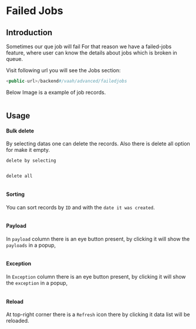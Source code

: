 # Failed Jobs

[comment]: <> ([[toc]])

## Introduction

Sometimes our que job will fail For that reason we have a failed-jobs feature, where user can know the details about jobs which is broken in queue.

Visit following url you will see the Jobs section:

```php
<public-url>/backend#/vaah/advanced/failedjobs
```

Below Image is a example of job records.

<img :src="$withBase('/images/failedjobs-1.png')">

## Usage

#### Bulk delete

By selecting datas one can delete the records. Also there is delete all option for make it empty.

```delete by selecting```

<img :src="$withBase('/images/failedjobs-2.png')">

```delete all```

<img :src="$withBase('/images/failedjobs-3.png')">

#### Sorting
You can sort records by `ID` and with the `date it was created`.

<img :src="$withBase('/images/failedjobs-4.png')">

#### Payload
In `payload` column there is an eye button present, by clicking it will show the `payloads` in a popup,

<img :src="$withBase('/images/failedjobs-5.png')">

#### Exception
In `Exception` column there is an eye button present, by clicking it will show the `exception` in a popup,

<img :src="$withBase('/images/failedjobs-6.png')">

#### Reload
At top-right corner there is a `Refresh` icon there by clicking it data list will be reloaded.

<img :src="$withBase('/images/failedjobs-7.png')">